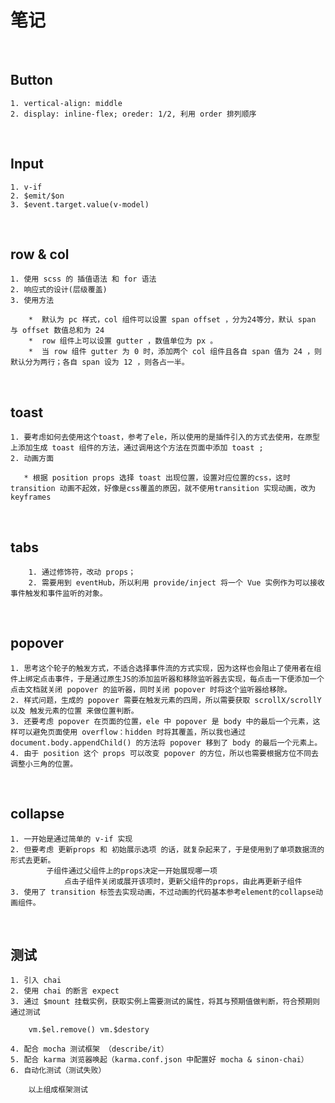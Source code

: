 # 笔记

<br>

## Button
	
	1. vertical-align: middle
	2. display: inline-flex; oreder: 1/2, 利用 order 排列顺序

<br>

## Input

    1. v-if
    2. $emit/$on
    3. $event.target.value(v-model)
    
<br>

## row & col

    1. 使用 scss 的 插值语法 和 for 语法
    2. 响应式的设计(层级覆盖)
    3. 使用方法
	
        *  默认为 pc 样式，col 组件可以设置 span offset ，分为24等分，默认 span 与 offset 数值总和为 24
        *  row 组件上可以设置 gutter ，数值单位为 px 。
        *  当 row 组件 gutter 为 0 时，添加两个 col 组件且各自 span 值为 24 ，则默认分为两行；各自 span 设为 12 ，则各占一半。
        
<br>

## toast 
    1. 要考虑如何去使用这个toast，参考了ele，所以使用的是插件引入的方式去使用，在原型上添加生成 toast 组件的方法，通过调用这个方法在页面中添加 toast ;
    2. 动画方面
    
       * 根据 position props 选择 toast 出现位置，设置对应位置的css，这时transition 动画不起效，好像是css覆盖的原因，就不使用transition 实现动画，改为 keyframes
	       
<br>

## tabs

		1. 通过修饰符，改动 props；
		2. 需要用到 eventHub，所以利用 provide/inject 将一个 Vue 实例作为可以接收事件触发和事件监听的对象。
 
<br>
 
## popover

    1. 思考这个轮子的触发方式，不适合选择事件流的方式实现，因为这样也会阻止了使用者在组件上绑定点击事件，于是通过原生JS的添加监听器和移除监听器去实现，每点击一下便添加一个点击文档就关闭 popover 的监听器，同时关闭 popover 时将这个监听器给移除。
    2. 样式问题，生成的 popover 需要在触发元素的四周，所以需要获取 scrollX/scrollY 以及 触发元素的位置 来做位置判断。
    3. 还要考虑 popover 在页面的位置，ele 中 popover 是 body 中的最后一个元素，这样可以避免页面使用 overflow：hidden 时将其覆盖，所以我也通过 document.body.appendChild() 的方法将 popover 移到了 body 的最后一个元素上。
    4. 由于 position 这个 props 可以改变 popover 的方位，所以也需要根据方位不同去调整小三角的位置。

<br>

## collapse

    1. 一开始是通过简单的 v-if 实现
    2. 但要考虑 更新props 和 初始展示选项 的话，就复杂起来了，于是使用到了单项数据流的形式去更新。
            子组件通过父组件上的props决定一开始展现哪一项
                点击子组件关闭或展开该项时，更新父组件的props，由此再更新子组件
    3. 使用了 transition 标签去实现动画，不过动画的代码基本参考element的collapse动画组件。
   
<br>
    
## 测试
        
    1. 引入 chai
    2. 使用 chai 的断言 expect
    3. 通过 $mount 挂载实例，获取实例上需要测试的属性，将其与预期值做判断，符合预期则通过测试
    
        vm.$el.remove()	vm.$destory
    
    4. 配合 mocha 测试框架 （describe/it）
    5. 配合 karma 浏览器唤起（karma.conf.json 中配置好 mocha & sinon-chai）
    6. 自动化测试（测试失败）
    
        以上组成框架测试
